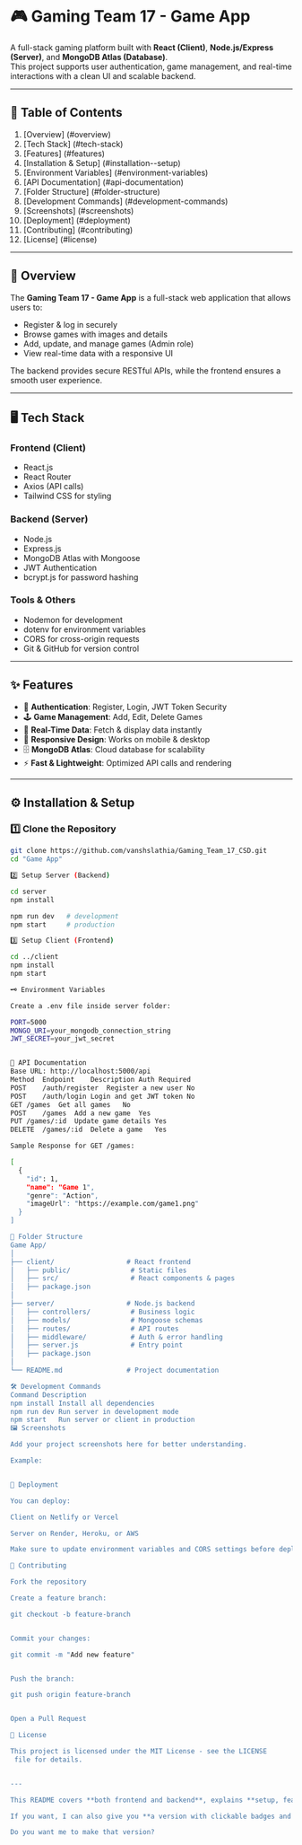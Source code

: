 # 🎮 Gaming Team 17 - Game App  

A full-stack gaming platform built with **React (Client)**, **Node.js/Express (Server)**, and **MongoDB Atlas (Database)**.  
This project supports user authentication, game management, and real-time interactions with a clean UI and scalable backend.  

---

## 🚀 Table of Contents
1. [Overview] (#overview)  
2. [Tech Stack] (#tech-stack)  
3. [Features] (#features)  
4. [Installation & Setup] (#installation--setup)  
5. [Environment Variables] (#environment-variables)  
6. [API Documentation] (#api-documentation)  
7. [Folder Structure] (#folder-structure)  
8. [Development Commands] (#development-commands)  
9. [Screenshots] (#screenshots)  
10. [Deployment] (#deployment)  
11. [Contributing] (#contributing)  
12. [License] (#license)  

---

## 📖 Overview
The **Gaming Team 17 - Game App** is a full-stack web application that allows users to:  
- Register & log in securely  
- Browse games with images and details  
- Add, update, and manage games (Admin role)  
- View real-time data with a responsive UI  

The backend provides secure RESTful APIs, while the frontend ensures a smooth user experience.

---

## 🖥️ Tech Stack

### **Frontend (Client)**  
- React.js  
- React Router  
- Axios (API calls)  
- Tailwind CSS for styling  

### **Backend (Server)**  
- Node.js  
- Express.js  
- MongoDB Atlas with Mongoose  
- JWT Authentication  
- bcrypt.js for password hashing  

### **Tools & Others**  
- Nodemon for development  
- dotenv for environment variables  
- CORS for cross-origin requests  
- Git & GitHub for version control  

---

## ✨ Features

- 🔐 **Authentication**: Register, Login, JWT Token Security  
- 🕹️ **Game Management**: Add, Edit, Delete Games  
- 📡 **Real-Time Data**: Fetch & display data instantly  
- 📱 **Responsive Design**: Works on mobile & desktop  
- 🗄️ **MongoDB Atlas**: Cloud database for scalability  
- ⚡ **Fast & Lightweight**: Optimized API calls and rendering  

---

## ⚙️ Installation & Setup

### 1️⃣ Clone the Repository
```bash
git clone https://github.com/vanshslathia/Gaming_Team_17_CSD.git
cd "Game App"

2️⃣ Setup Server (Backend)

cd server
npm install

npm run dev   # development
npm start     # production

3️⃣ Setup Client (Frontend)

cd ../client
npm install
npm start

🗝️ Environment Variables

Create a .env file inside server folder:

PORT=5000
MONGO_URI=your_mongodb_connection_string
JWT_SECRET=your_jwt_secret


📡 API Documentation
Base URL: http://localhost:5000/api
Method	Endpoint	Description	Auth Required
POST	/auth/register	Register a new user	No
POST	/auth/login	Login and get JWT token	No
GET	/games	Get all games	No
POST	/games	Add a new game	Yes
PUT	/games/:id	Update game details	Yes
DELETE	/games/:id	Delete a game	Yes

Sample Response for GET /games:

[
  {
    "id": 1,
    "name": "Game 1",
    "genre": "Action",
    "imageUrl": "https://example.com/game1.png"
  }
]

📂 Folder Structure
Game App/
│
├── client/                  # React frontend
│   ├── public/               # Static files
│   ├── src/                  # React components & pages
│   ├── package.json
│
├── server/                  # Node.js backend
│   ├── controllers/          # Business logic
│   ├── models/               # Mongoose schemas
│   ├── routes/               # API routes
│   ├── middleware/           # Auth & error handling
│   ├── server.js             # Entry point
│   ├── package.json
│
└── README.md                # Project documentation

🛠️ Development Commands
Command	Description
npm install	Install all dependencies
npm run dev	Run server in development mode
npm start	Run server or client in production
🖼️ Screenshots

Add your project screenshots here for better understanding.

Example:


🚀 Deployment

You can deploy:

Client on Netlify or Vercel

Server on Render, Heroku, or AWS

Make sure to update environment variables and CORS settings before deployment.

🤝 Contributing

Fork the repository

Create a feature branch:

git checkout -b feature-branch


Commit your changes:

git commit -m "Add new feature"


Push the branch:

git push origin feature-branch


Open a Pull Request

📜 License

This project is licensed under the MIT License - see the LICENSE
 file for details.


---

This README covers **both frontend and backend**, explains **setup, features, API docs**, and looks very professional for your GitHub repo.  

If you want, I can also give you **a version with clickable badges and logos** so it looks even cooler like open-source projects.  

Do you want me to make that version?
